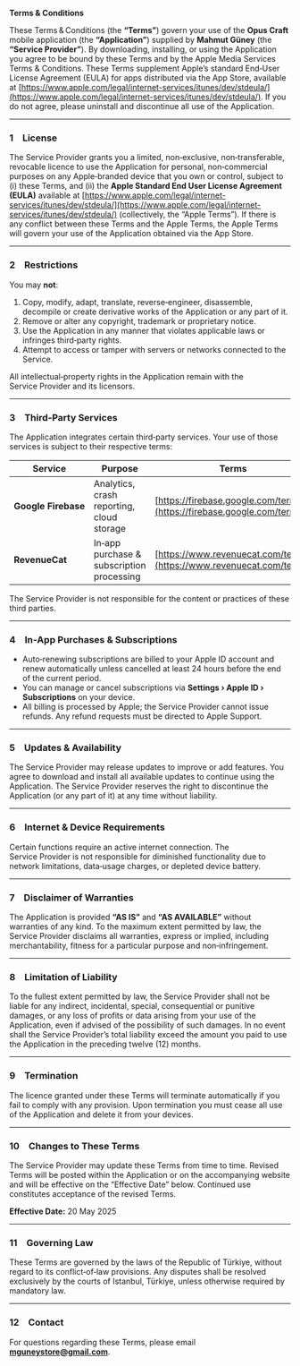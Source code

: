 **Terms & Conditions**

These Terms & Conditions (the **“Terms”**) govern your use of the **Opus Craft** mobile application (the **“Application”**) supplied by **Mahmut Güney** (the **“Service Provider”**). By downloading, installing, or using the Application you agree to be bound by these Terms and by the Apple Media Services Terms & Conditions. These Terms supplement Apple’s standard End‑User License Agreement (EULA) for apps distributed via the App Store, available at [https://www.apple.com/legal/internet-services/itunes/dev/stdeula/](https://www.apple.com/legal/internet-services/itunes/dev/stdeula/). If you do not agree, please uninstall and discontinue all use of the Application.

---

### 1 License

The Service Provider grants you a limited, non‑exclusive, non‑transferable, revocable licence to use the Application for personal, non‑commercial purposes on any Apple‑branded device that you own or control, subject to (i) these Terms, and (ii) the **Apple Standard End User License Agreement (EULA)** available at [https://www.apple.com/legal/internet-services/itunes/dev/stdeula/](https://www.apple.com/legal/internet-services/itunes/dev/stdeula/) (collectively, the “Apple Terms”). If there is any conflict between these Terms and the Apple Terms, the Apple Terms will govern your use of the Application obtained via the App Store.

---

### 2 Restrictions

You may **not**:

1. Copy, modify, adapt, translate, reverse‑engineer, disassemble, decompile or create derivative works of the Application or any part of it.
2. Remove or alter any copyright, trademark or proprietary notice.
3. Use the Application in any manner that violates applicable laws or infringes third‑party rights.
4. Attempt to access or tamper with servers or networks connected to the Service.

All intellectual‑property rights in the Application remain with the Service Provider and its licensors.

---

### 3 Third‑Party Services

The Application integrates certain third‑party services. Your use of those services is subject to their respective terms:

| Service             | Purpose                                   | Terms                                                                  |
| ------------------- | ----------------------------------------- | ---------------------------------------------------------------------- |
| **Google Firebase** | Analytics, crash reporting, cloud storage | [https://firebase.google.com/terms](https://firebase.google.com/terms) |
| **RevenueCat**      | In‑app purchase & subscription processing | [https://www.revenuecat.com/terms](https://www.revenuecat.com/terms)   |

The Service Provider is not responsible for the content or practices of these third parties.

---

### 4 In‑App Purchases & Subscriptions

* Auto‑renewing subscriptions are billed to your Apple ID account and renew automatically unless cancelled at least 24 hours before the end of the current period.
* You can manage or cancel subscriptions via **Settings › Apple ID › Subscriptions** on your device.
* All billing is processed by Apple; the Service Provider cannot issue refunds. Any refund requests must be directed to Apple Support.

---

### 5 Updates & Availability

The Service Provider may release updates to improve or add features. You agree to download and install all available updates to continue using the Application. The Service Provider reserves the right to discontinue the Application (or any part of it) at any time without liability.

---

### 6 Internet & Device Requirements

Certain functions require an active internet connection. The Service Provider is not responsible for diminished functionality due to network limitations, data‑usage charges, or depleted device battery.

---

### 7 Disclaimer of Warranties

The Application is provided **“AS IS”** and **“AS AVAILABLE”** without warranties of any kind. To the maximum extent permitted by law, the Service Provider disclaims all warranties, express or implied, including merchantability, fitness for a particular purpose and non‑infringement.

---

### 8 Limitation of Liability

To the fullest extent permitted by law, the Service Provider shall not be liable for any indirect, incidental, special, consequential or punitive damages, or any loss of profits or data arising from your use of the Application, even if advised of the possibility of such damages. In no event shall the Service Provider’s total liability exceed the amount you paid to use the Application in the preceding twelve (12) months.

---

### 9 Termination

The licence granted under these Terms will terminate automatically if you fail to comply with any provision. Upon termination you must cease all use of the Application and delete it from your devices.

---

### 10 Changes to These Terms

The Service Provider may update these Terms from time to time. Revised Terms will be posted within the Application or on the accompanying website and will be effective on the “Effective Date” below. Continued use constitutes acceptance of the revised Terms.

**Effective Date:** 20 May 2025

---

### 11 Governing Law

These Terms are governed by the laws of the Republic of Türkiye, without regard to its conflict‑of‑law provisions. Any disputes shall be resolved exclusively by the courts of Istanbul, Türkiye, unless otherwise required by mandatory law.

---

### 12 Contact

For questions regarding these Terms, please email **[mguneystore@gmail.com](mailto:mguneystore@gmail.com)**.
